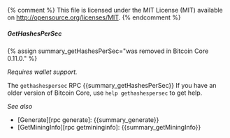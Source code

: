 {% comment %}
This file is licensed under the MIT License (MIT) available on
http://opensource.org/licenses/MIT.
{% endcomment %}

##### GetHashesPerSec

{% assign summary_getHashesPerSec="was removed in Bitcoin Core 0.11.0." %}

*Requires wallet support.*

The `gethashespersec` RPC {{summary_getHashesPerSec}} If you have an older
version of Bitcoin Core, use `help gethashespersec` to get help.

*See also*

* [Generate][rpc generate]: {{summary_generate}}
* [GetMiningInfo][rpc getmininginfo]: {{summary_getMiningInfo}}

